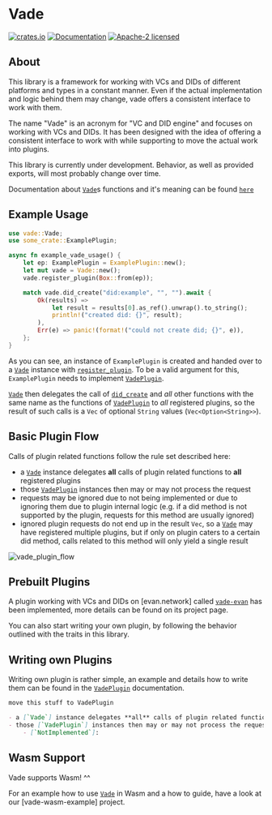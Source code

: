 # Vade

[![crates.io](https://img.shields.io/crates/v/vade.svg)](https://crates.io/crates/vade)
[![Documentation](https://docs.rs/vade/badge.svg)](https://docs.rs/vade)
[![Apache-2 licensed](https://img.shields.io/crates/l/vade.svg)](./LICENSE.txt)

## About

This library is a framework for working with VCs and DIDs of different platforms and types in a constant manner. Even if the actual implementation and logic behind them may change, vade offers a consistent interface to work with them.

The name "Vade" is an acronym for "VC and DID engine" and focuses on working with VCs and DIDs. It has been designed with the idea of offering a consistent interface to work with while supporting to move the actual work into plugins.

This library is currently under development. Behavior, as well as provided exports, will most probably change over time.

Documentation about [`Vade`]s functions and it's meaning can be found [`here`](https://docs.rs/vade/*/vade/struct.Vade.html)

## Example Usage

```rust
use vade::Vade;
use some_crate::ExamplePlugin;

async fn example_vade_usage() {
    let ep: ExamplePlugin = ExamplePlugin::new();
    let mut vade = Vade::new();
    vade.register_plugin(Box::from(ep));

    match vade.did_create("did:example", "", "").await {
        Ok(results) =>
            let result = results[0].as_ref().unwrap().to_string();
            println!("created did: {}", result);
        ),
        Err(e) => panic!(format!("could not create did; {}", e)),
    };
}
```

As you can see, an instance of `ExamplePlugin` is created and handed over to a [`Vade`] instance with [`register_plugin`]. To be a valid argument for this, `ExamplePlugin` needs to implement [`VadePlugin`].

[`Vade`] then delegates the call of [`did_create`] and *all* other functions with the same name as the functions of [`VadePlugin`] to *all* registered plugins, so the result of such calls is a `Vec` of optional `String` values (`Vec<Option<String>>`).

## Basic Plugin Flow

Calls of plugin related functions follow the rule set described here:

- a [`Vade`] instance delegates **all** calls of plugin related functions to **all** registered plugins
- those [`VadePlugin`] instances then may or may not process the request
- requests may be ignored due to not being implemented or due to ignoring them due to plugin internal logic (e.g. if a did method is not supported by the plugin, requests for this method are usually ignored)
- ignored plugin requests do not end up in the result `Vec`, so a [`Vade`] may have registered multiple plugins, but if only on plugin caters to a certain did method, calls related to this method will only yield a single result

![vade_plugin_flow](https://user-images.githubusercontent.com/1394421/81380160-b0322c00-910a-11ea-8670-50455650497b_needs_to_be_updated.png)

## Prebuilt Plugins

A plugin working with VCs and DIDs on [evan.network] called [`vade-evan`] has been implemented, more details can be found on its project page.

You can also start writing your own plugin, by following the behavior outlined with the traits in this library.

## Writing own Plugins

Writing own plugin is rather simple, an example and details how to write them can be found in the [`VadePlugin`] documentation.

```md
move this stuff to VadePlugin

- a [`Vade`] instance delegates **all** calls of plugin related functions to **all** registered plugins
- those [`VadePlugin`] instances then may or may not process the request by returning a [`VadePluginResultValue`], that has the following variants
    - [`NotImplemented`]: 
```

## Wasm Support

Vade supports Wasm! ^^

For an example how to use [`Vade`] in Wasm and a how to guide, have a look at our [vade-wasm-example] project.

[`did_create`]: https://docs.rs/vade/*/vade/trait.VadePlugin.html#method.did_create
[`register_plugin`]: https://docs.rs/vade/*/vade/struct.Vade.html#method.register_plugin
[`vade-evan`]: https://docs.rs/vade-evan
[`Vade`]: https://docs.rs/vade/*/vade/struct.Vade.html
[`VadePlugin`]: https://docs.rs/vade/*/vade/trait.VadePlugin.html
